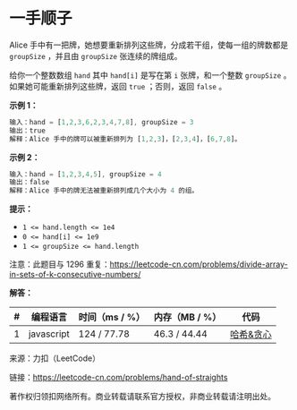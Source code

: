 # 一手顺子

Alice 手中有一把牌，她想要重新排列这些牌，分成若干组，使每一组的牌数都是 `groupSize` ，并且由 `groupSize` 张连续的牌组成。

给你一个整数数组 `hand` 其中 `hand[i]` 是写在第 `i` 张牌，和一个整数 `groupSize` 。如果她可能重新排列这些牌，返回 `true` ；否则，返回 `false` 。

**示例 1：**

``` javascript
输入：hand = [1,2,3,6,2,3,4,7,8], groupSize = 3
输出：true
解释：Alice 手中的牌可以被重新排列为 [1,2,3]，[2,3,4]，[6,7,8]。
```

**示例 2：**

``` javascript
输入：hand = [1,2,3,4,5], groupSize = 4
输出：false
解释：Alice 手中的牌无法被重新排列成几个大小为 4 的组。
```

**提示：**

- `1 <= hand.length <= 1e4`
- `0 <= hand[i] <= 1e9`
- `1 <= groupSize <= hand.length`

注意：此题目与 1296 重复：https://leetcode-cn.com/problems/divide-array-in-sets-of-k-consecutive-numbers/

**解答：**

**#**|**编程语言**|**时间（ms / %）**|**内存（MB / %）**|**代码**
--|--|--|--|--
1|javascript|124 / 77.78|46.3 / 44.44|[哈希&贪心](./javascript/ac_v1.js)

来源：力扣（LeetCode）

链接：https://leetcode-cn.com/problems/hand-of-straights

著作权归领扣网络所有。商业转载请联系官方授权，非商业转载请注明出处。
